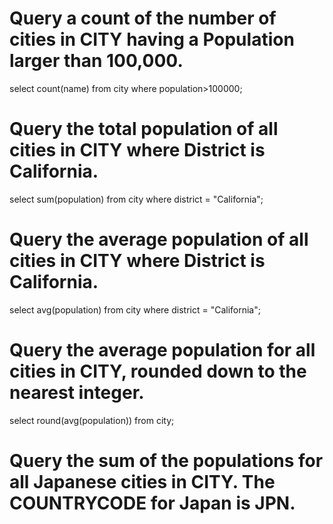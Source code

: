 # Query a count of the number of cities in CITY having a Population larger than 100,000.
select count(name) from city where population>100000;

# Query the total population of all cities in CITY where District is California.
select sum(population)
from city
where district = "California";

# Query the average population of all cities in CITY where District is California.
select avg(population)
from city
where district = "California";

# Query the average population for all cities in CITY, rounded down to the nearest integer.
select round(avg(population))
from city;

# Query the sum of the populations for all Japanese cities in CITY. The COUNTRYCODE for Japan is JPN.
